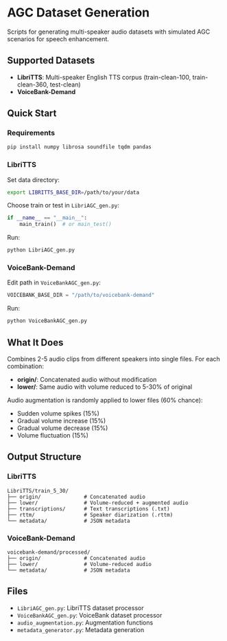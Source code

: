 # AGC Dataset Generation

Scripts for generating multi-speaker audio datasets with simulated AGC scenarios for speech enhancement.

## Supported Datasets

- **LibriTTS**: Multi-speaker English TTS corpus (train-clean-100, train-clean-360, test-clean)
- **VoiceBank-Demand**

## Quick Start

### Requirements

```bash
pip install numpy librosa soundfile tqdm pandas
```

### LibriTTS

Set data directory:
```bash
export LIBRITTS_BASE_DIR=/path/to/your/data
```

Choose train or test in `LibriAGC_gen.py`:
```python
if __name__ == "__main__":
    main_train()  # or main_test()
```

Run:
```bash
python LibriAGC_gen.py
```

### VoiceBank-Demand

Edit path in `VoiceBankAGC_gen.py`:
```python
VOICEBANK_BASE_DIR = "/path/to/voicebank-demand"
```

Run:
```bash
python VoiceBankAGC_gen.py
```

## What It Does

Combines 2-5 audio clips from different speakers into single files. For each combination:

- **origin/**: Concatenated audio without modification
- **lower/**: Same audio with volume reduced to 5-30% of original

Audio augmentation is randomly applied to lower files (60% chance):
- Sudden volume spikes (15%)
- Gradual volume increase (15%)
- Gradual volume decrease (15%)
- Volume fluctuation (15%)

## Output Structure

### LibriTTS
```
LibriTTS/train_5_30/
├── origin/              # Concatenated audio
├── lower/               # Volume-reduced + augmented audio
├── transcriptions/      # Text transcriptions (.txt)
├── rttm/                # Speaker diarization (.rttm)
└── metadata/            # JSON metadata
```

### VoiceBank-Demand
```
voicebank-demand/processed/
├── origin/              # Concatenated audio
├── lower/               # Volume-reduced audio
└── metadata/            # JSON metadata
```


## Files

- `LibriAGC_gen.py`: LibriTTS dataset processor
- `VoiceBankAGC_gen.py`: VoiceBank dataset processor
- `audio_augmentation.py`: Augmentation functions
- `metadata_generator.py`: Metadata generation


